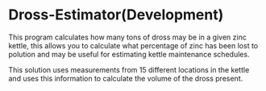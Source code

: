 
# Dross-Estimator(Development)
This program calculates how many tons of dross may be in a given zinc kettle, this allows you 
to calculate what percentage of zinc has been lost to polution and may be useful for estimating 
kettle maintenance schedules.

This solution uses measurements from 15 different locations in the kettle and uses this information
to calculate the volume of the dross present.
